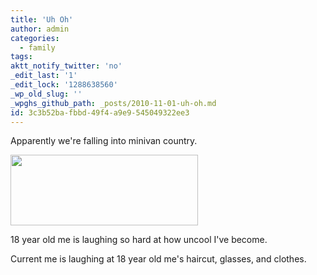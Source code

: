 ```yaml
---
title: 'Uh Oh'
author: admin
categories:
  - family
tags: 
aktt_notify_twitter: 'no'
_edit_last: '1'
_edit_lock: '1288638560'
_wp_old_slug: ''
_wpghs_github_path: _posts/2010-11-01-uh-oh.md
id: 3c3b52ba-fbbd-49f4-a9e9-545049322ee3
---
```

<p>Apparently we're falling into minivan country.</p>
<p><a href="https://chrisenns.com/wp-content/uploads/2010/11/minivanresearch.jpg"><img src="https://chrisenns.com/wp-content/uploads/2010/11/minivanresearch-300x113.jpg" alt="" title="minivanresearch" width="300" height="113" class="aligncenter size-medium wp-image-18135" /></a></p>
<p>18 year old me is laughing so hard at how uncool I've become.</p>
<p>Current me is laughing at 18 year old me's haircut, glasses, and clothes.</p>
